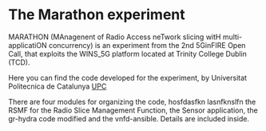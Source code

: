 # The Marathon experiment
MARATHON (MAnagenent of Radio Access neTwork slicing witH multi-applicatiON concurrency) is an experiment from the 2nd 5GinFIRE Open Call, that exploits the WINS_5G platform located at Trinity College Dublin (TCD).

Here you can find the code developed for the experiment, by Universitat Politecnica de Catalunya
[UPC](https://www.upc.edu)

There are four modules for organizing the code, hosfdasfkn lasnfknslfn the RSMF for the Radio Slice Management Function, the Sensor application, the gr-hydra code modified and the vnfd-ansible. Details are included inside.
